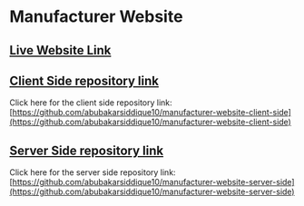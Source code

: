 # Manufacturer Website

## [Live Website Link](https://hardware-zone.web.app/)

## [Client Side repository link](https://github.com/abubakarsiddique10/manufacturer-website-client-side)
Click here for the client side repository link: [https://github.com/abubakarsiddique10/manufacturer-website-client-side](https://github.com/abubakarsiddique10/manufacturer-website-client-side)



## [Server Side repository link](https://github.com/abubakarsiddique10/manufacturer-website-server-side)
Click here for the server side repository link: [https://github.com/abubakarsiddique10/manufacturer-website-server-side](https://github.com/abubakarsiddique10/manufacturer-website-server-side)